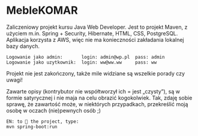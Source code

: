 # MebleKOMAR
Zaliczeniowy projekt kursu Java Web Developer.
Jest to projekt Maven, z użyciem m.in. Spring + Security, Hibernate, HTML, CSS, PostgreSQL.
Aplikacja korzysta z AWS, więc nie ma konieczności zakładania lokalnej bazy danych.

    Logowanie jako admin:       login: admin@wp.pl  pass: admin
    Logowanie jako uzytkownik:  login: ww@ww.ww     pass: ww

Projekt nie jest zakończony, także mile widziane są wszelkie porady czy uwagi!


Zawarte opisy (kontrybutor nie współtworzył ich = jest „czysty”), są w formie satyrycznej i nie maja na celu obrazić kogokolwiek. Tak, zdaję sobie sprawę, że zawartość może, w niektórych przypadkach, przekreślić moją osobę w oczach (nie)pewnych osób ;)


    EN: to 🏃 the project, type: 
    mvn spring-boot:run
    
